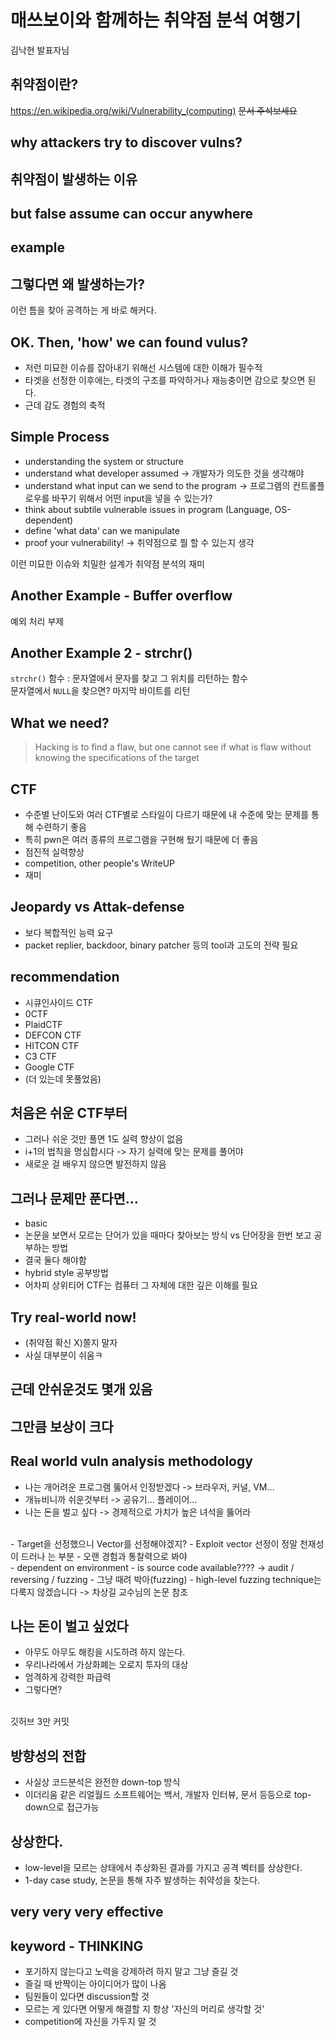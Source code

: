 # 매쓰보이와 함께하는 취약점 분석 여행기
김낙현 발표자님

## 취약점이란?
https://en.wikipedia.org/wiki/Vulnerability_(computing)
~~문서 주석보세요~~
<!--
exception----------
|  bug----------  |
|  |   vul---- |  |
-------------------
-->

## why attackers try to discover vulns?

## 취약점이 발생하는 이유

## but false assume can occur anywhere

## example

## 그렇다면 왜 발생하는가?
이런 틈을 찾아 공격하는 게 바로 해커다.

## OK. Then, 'how' we can found vulus?

- 저런 미묘한 이슈를 잡아내기 위해선 시스템에 대한 이해가 필수적
- 타겟을 선정한 이후에는, 타겟의 구조를 파악하거나 재능충이면 감으로 찾으면 된다.
- 근데 감도 경험의 축적

## Simple Process

- understanding the system or structure
- understand what developer assumed -> 개발자가 의도한 것을 생각해야
- understand what input can we send to the program -> 프로그램의 컨트롤플로우를 바꾸기 위해서 어떤 input을 넣을 수 있는가?
- think about subtile vulnerable issues in program (Language, OS-dependent)
- define 'what data' can we manipulate
- proof your vulnerability! -> 취약점으로 뭘 할 수 있는지 생각

이런 미묘한 이슈와 치밀한 설계가 취약점 분석의 재미

## Another Example - Buffer overflow
예외 처리 부제

## Another Example 2 - strchr()
`strchr()` 함수 : 문자열에서 문자를 찾고 그 위치를 리턴하는 함수<br>
문자열에서 `NULL`을 찾으면? 마지막 바이트를 리턴

## What we need?
> Hacking is to find a flaw, but one cannot see if what is flaw without knowing the specifications of the target

## CTF

- 수준별 난이도와 여러 CTF별로 스타일이 다르기 때문에 내 수준에 맞는 문제를 통해 수련하기 좋음
- 특히 pwn은 여러 종류의 프로그램을 구현해 뒀기 때문에 더 좋음
- 점진적 실력향상
- competition, other people's WriteUP
- 재미

## Jeopardy vs Attak-defense

- 보다 복합적인 능력 요구
- packet replier, backdoor, binary patcher 등의 tool과 고도의 전략 필요

## recommendation

- 시큐인사이드 CTF
- 0CTF
- PlaidCTF
- DEFCON CTF
- HITCON CTF
- C3 CTF
- Google CTF
- (더 있는데 못풀었음)

## 처음은 쉬운 CTF부터

- 그러나 쉬운 것만 풀면 1도 실력 향상이 없음
- i+1의 법칙을 명심합시다 -> 자기 실력에 맞는 문제를 풀어야
- 새로운 걸 배우지 않으면 발전하지 않음

## 그러나 문제만 푼다면...

- basic
- 논문을 보면서 모르는 단어가 있을 때마다 찾아보는 방식 vs 단어장을 한번 보고 공부하는 방법
- 결국 둘다 해야함
- hybrid style 공부방법
- 어차피 상위티어 CTF는 컴퓨터 그 자체에 대한 깊은 이해를 필요

## Try real-world now!

- (취약점 확신 X)쫄지 말자
- 사실 대부분이 쉬움ㅋ

## 근데 안쉬운것도 몇개 있음

## 그만큼 보상이 크다

## Real world vuln analysis methodology

- 나는 개어려운 프로그램 뚫어서 인정받겠다 -> 브라우저, 커널, VM...
- 개뉴비니까 쉬운것부터 -> 공유기... 플레이어...
- 나는 돈을 벌고 싶다 -> 경제적으로 가치가 높은 녀석을 뚫어라
<br>
- Target을 선정했으니 Vector를 선정해야겠지?
- Exploit vector 선정이 정말 천재성이 드러나 는 부분
- 오랜 경험과 통찰력으로 봐야
<br>
- dependent on environment
- is source code available???? -> audit / reversing / fuzzing
- 그냥 때려 박아(fuzzing)
- high-level fuzzing technique는 다룩지 않겠습니다 -> 차상길 교수님의 논문 참조

## 나는 돈이 벌고 싶었다

- 아무도 아무도 해킹을 시도하려 하지 않는다.
- 우리나라에서 가상화폐는 오로지 투자의 대상
- 엄격하게 강력한 파급력
- 그렇다면?
<br>
깃허브 3만 커밋

## 방향성의 전합

- 사실상 코드분석은 완전한 down-top 방식
- 이더리움 같은 리얼월드 소프트웨어는 백서, 개발자 인터뷰, 문서 등등으로 top-down으로 접근가능

## 상상한다.

- low-level을 모르는 상태에서 추상화된 결과를 가지고 공격 벡터를 상상한다.
- 1-day case study, 논문을 통해 자주 발생하는 취약성을 찾는다.

## very very very effective

## keyword - THINKING

- 포기하지 않는다고 노력을 강제하려 하지 말고 그냥 즐길 것
- 즐길 때 반짝이는 아이디어가 많이 나옴
- 팀원들이 있다면 discussion할 것
- 모르는 게 있다면 어떻게 해결할 지 항상 '자신의 머리로 생각할 것'
- competition에 자신을 가두지 말 것
